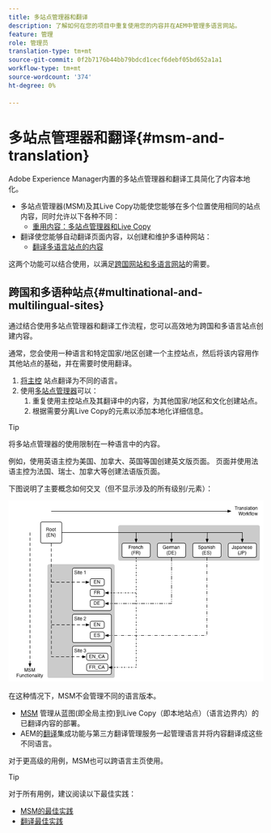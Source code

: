 ```yaml
---
title: 多站点管理器和翻译
description: 了解如何在您的项目中重复使用您的内容并在AEM中管理多语言网站。
feature: 管理
role: 管理员
translation-type: tm+mt
source-git-commit: 0f2b7176b44bb79bdcd1cecf6debf05bd652a1a1
workflow-type: tm+mt
source-wordcount: '374'
ht-degree: 0%

---
```



# 多站点管理器和翻译{#msm-and-translation}

Adobe Experience Manager内置的多站点管理器和翻译工具简化了内容本地化。

* 多站点管理器(MSM)及其Live Copy功能使您能够在多个位置使用相同的站点内容，同时允许以下各种不同：
   * [重用内容：多站点管理器和Live Copy](msm/overview.md)
* 翻译使您能够自动翻译页面内容，以创建和维护多语种网站：
   * [翻译多语言站点的内容](translation/overview.md)

这两个功能可以结合使用，以满足[跨国网站和多语言网站](#multinational-and-multilingual-sites)的需要。

## 跨国和多语种站点{#multinational-and-multilingual-sites}

通过结合使用多站点管理器和翻译工作流程，您可以高效地为跨国和多语言站点创建内容。

通常，您会使用一种语言和特定国家/地区创建一个主控站点，然后将该内容用作其他站点的基础，并在需要时使用翻译。

1. [将主控](translation/overview.md) 站点翻译为不同的语言。
1. 使用[多站点管理器](msm/overview.md)可以：
   1. 重复使用主控站点及其翻译中的内容，为其他国家/地区和文化创建站点。
   1. 根据需要分离Live Copy的元素以添加本地化详细信息。

>[!TIP]
>
>将多站点管理器的使用限制在一种语言中的内容。
>
>例如，使用英语主控为美国、加拿大、英国等国创建英文版页面。 页面并使用法语主控为法国、瑞士、加拿大等创建法语版页面。

下图说明了主要概念如何交叉（但不显示涉及的所有级别/元素）：

![本地化概述](assets/localization-overview.png)

在这种情况下，MSM不会管理不同的语言版本。

* [MSM](msm/overview.md) 管理从蓝图(即全局主控)到Live Copy（即本地站点）（语言边界内）的已翻译内容的部署。
* AEM的[翻译](translation/overview.md)集成功能与第三方翻译管理服务一起管理语言并将内容翻译成这些不同语言。

对于更高级的用例，MSM也可以跨语言主页使用。

>[!TIP]
>
>对于所有用例，建议阅读以下最佳实践：
>
>* [MSM的最佳实践](msm/best-practices.md)
>* [翻译最佳实践](translation/best-practices.md)

